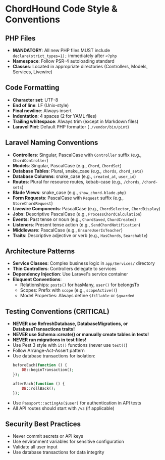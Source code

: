 # ChordHound Code Style & Conventions

## PHP Files
- **MANDATORY**: All new PHP files MUST include `declare(strict_types=1);` immediately after `<?php`
- **Namespace**: Follow PSR-4 autoloading standard
- **Classes**: Located in appropriate directories (Controllers, Models, Services, Livewire)

## Code Formatting
- **Character set**: UTF-8
- **End of line**: LF (Unix-style)
- **Final newline**: Always insert
- **Indentation**: 4 spaces (2 for YAML files)
- **Trailing whitespace**: Always trim (except in Markdown files)
- **Laravel Pint**: Default PHP formatter (`./vendor/bin/pint`)

## Laravel Naming Conventions
- **Controllers**: Singular, PascalCase with `Controller` suffix (e.g., `ChordController`)
- **Models**: Singular, PascalCase (e.g., `Chord`, `ChordSet`)
- **Database Tables**: Plural, snake_case (e.g., `chords`, `chord_sets`)
- **Database Columns**: snake_case (e.g., `created_at`, `user_id`)
- **Routes**: Plural for resource routes, kebab-case (e.g., `/chords`, `/chord-sets`)
- **Blade Views**: snake_case (e.g., `show_chord.blade.php`)
- **Form Requests**: PascalCase with `Request` suffix (e.g., `StoreChordRequest`)
- **Livewire Components**: PascalCase (e.g., `ChordSelector`, `ChordDisplay`)
- **Jobs**: Descriptive PascalCase (e.g., `ProcessChordCalculation`)
- **Events**: Past tense or noun (e.g., `ChordSaved`, `ChordCreated`)
- **Listeners**: Present tense action (e.g., `SendChordNotification`)
- **Middleware**: PascalCase (e.g., `EnsureUserIsTeacher`)
- **Traits**: Descriptive adjective or verb (e.g., `HasChords`, `Searchable`)

## Architecture Patterns
- **Service Classes**: Complex business logic in `app/Services/` directory
- **Thin Controllers**: Controllers delegate to services
- **Dependency Injection**: Use Laravel's service container
- **Eloquent Conventions**: 
  - Relationships: `posts()` for hasMany, `user()` for belongsTo
  - Scopes: Prefix with `scope` (e.g., `scopeActive()`)
  - Model Properties: Always define `$fillable` or `$guarded`

## Testing Conventions (CRITICAL)
- **NEVER use RefreshDatabase, DatabaseMigrations, or DatabaseTransactions traits!**
- **NEVER use Schema::create() or manually create tables in tests!**
- **NEVER run migrations in test files!**
- Use Pest 3 style with `it()` functions (never use `test()`)
- Follow Arrange-Act-Assert pattern
- Use database transactions for isolation:
  ```php
  beforeEach(function () {
      DB::beginTransaction();
  });
  
  afterEach(function () {
      DB::rollBack();
  });
  ```
- Use `Passport::actingAs($user)` for authentication in API tests
- All API routes should start with `/v3` (if applicable)

## Security Best Practices
- Never commit secrets or API keys
- Use environment variables for sensitive configuration
- Validate all user input
- Use database transactions for data integrity